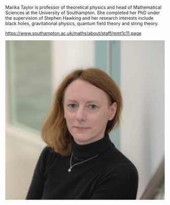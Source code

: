 Marika Taylor is professor of theoretical physics and head of Mathematical Sciences at the University of Southampton. She completed her PhD under the supervision of Stephen Hawking and her research interests include black holes, gravitational physics, quantum field theory and string theory. 


https://www.southampton.ac.uk/maths/about/staff/mmt1c11.page


![Marika](/assets/images/Marika.jpeg)
